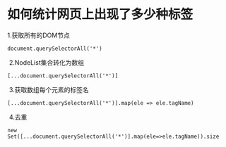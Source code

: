 # 如何统计网⻚上出现了多少种标签

<ans>

   1.获取所有的DOM节点

```
document.querySelectorAll('*')
```

​    2.NodeList集合转化为数组

```
[...document.querySelectorAll('*')]
```

​	3.获取数组每个元素的标签名

```
[...document.querySelectorAll('*')].map(ele => ele.tagName)
```

​	4.去重

```
new Set([...document.querySelectorAll('*')].map(ele=>ele.tagName)).size
```

</ans>